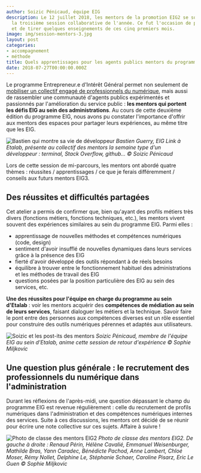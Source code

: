 ```yaml
---
author: Soizic Pénicaud, équipe EIG
description: Le 12 juillet 2018, les mentors de la promotion EIG2 se sont réunis pour
  la troisième session collaborative de l'année. Ce fut l'occasion de prendre du recul
  et de tirer quelques enseignements de ces cinq premiers mois.
image: img/session-mentors-3.jpg
layout: post
categories:
- accompagnement
- méthode
title: Quels apprentissages pour les agents publics mentors du programme EIG ?
date: 2018-07-27T00:00:00.000Z
---
```


Le programme Entrepreneur.e d'Intérêt Général permet non seulement de [mobiliser un collectif engagé de professionnels du numérique](https://entrepreneur-interet-general.etalab.gouv.fr/blog/2018/02/27/bootcamp-comment-souder-un-collectif-de-talents.html), mais aussi de rassembler une communauté d'agents publics expérimentés et passionnés par l'amélioration du service public : **les mentors qui portent les défis EIG au sein des administrations**. Au cours de cette deuxième édition du programme EIG, nous avons pu constater l'importance d'offrir aux mentors des espaces pour partager leurs expériences, au même titre que les EIG.

![Bastien qui montre sa vie de développeur](/img/blog/session-mentors-1.jpg)
_Bastien Guerry, EIG Link à Etalab, présente au collectif des mentors la semaine type d'un développeur : terminal, Stack Overflow, github... © Soizic Pénicaud_

Lors de cette session de mi-parcours, les mentors ont abordé quatre thèmes : réussites / apprentissages / ce que je ferais différemment / conseils aux futurs mentors EIG3.

<script async class="speakerdeck-embed" data-id="fe858f734650456087e31af2bdf2d1b7" data-ratio="1.33333333333333" src="//speakerdeck.com/assets/embed.js"></script>

## Des réussites et difficultés partagées

Cet atelier a permis de confirmer que, bien qu'ayant des profils métiers très divers (fonctions métiers, fonctions techniques, etc.), les mentors vivent souvent des expériences similaires au sein du programme EIG. Parmi elles :
* apprentissage de nouvelles méthodes et compétences numériques (code, design)
* sentiment d'avoir insufflé de nouvelles dynamiques dans leurs services grâce à la présence des EIG
* fierté d'avoir développé des outils répondant à de réels besoins
* équilibre à trouver entre le fonctionnement habituel des administrations et les méthodes de travail des EIG
* questions posées par la position particulière des EIG au sein des services, etc.

**Une des réussites pour l'équipe en charge du programme au sein d'Etalab** : voir les mentors acquérir des **compétences de médiation au sein de leurs services**, faisant dialoguer les métiers et la technique. Savoir faire le pont entre des personnes aux compétences diverses est un rôle essentiel pour construire des outils numériques pérennes et adaptés aux utilisateurs.

![Soizic et les post-its des mentors](/img/blog/session-mentors-2.jpg)
_Soizic Pénicaud, membre de l'équipe EIG au sein d'Etalab, anime cette session de retour d'expérience © Sophie Miljkovic_

## Une question plus générale : le recrutement des professionnels du numérique dans l'administration

Durant les réflexions de l'après-midi, une question dépassant le champ du programme EIG est revenue régulièrement : celle du recrutement de profils numériques dans l'administration et des compétences numériques internes des services. Suite à ces discussions, les mentors ont décidé de se réunir pour écrire une note collective sur ces sujets. Affaire à suivre !

![Photo de classe des mentors EIG2](/img/blog/session-mentors-3.jpg)
_Photo de classe des mentors EIG2. De gauche à droite : Renaud Périn, Hélène Cavalié, Emmanuel Weisenburger, Mathilde Bras, Yann Caradec, Bénédicte Pachod, Anne Lambert, Chloé Moser, Rémy Nollet, Delphine Le, Stéphanie Schaer, Caroline Pisarz, Eric Le Guen © Sophie Miljkovic_
